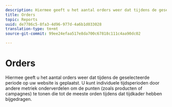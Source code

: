 ```yaml
---
description: Hiermee geeft u het aantal orders weer dat tijdens de geselecteerde periode op uw website is geplaatst. U kunt individuele tijdsperioden door andere metriek onderverdelen om de punten (zoals producten of campagnes) te tonen die tot de meeste orden tijdens dat tijdkader hebben bijgedragen.
title: Orders
topic: Reports
uuid: de7786c5-8fa3-4d96-977d-4a6b1d033028
translation-type: tm+mt
source-git-commit: 99ee24efaa517e8da700c67818c111c4aa90dc02

---
```



# Orders

Hiermee geeft u het aantal orders weer dat tijdens de geselecteerde periode op uw website is geplaatst. U kunt individuele tijdsperioden door andere metriek onderverdelen om de punten (zoals producten of campagnes) te tonen die tot de meeste orden tijdens dat tijdkader hebben bijgedragen.

